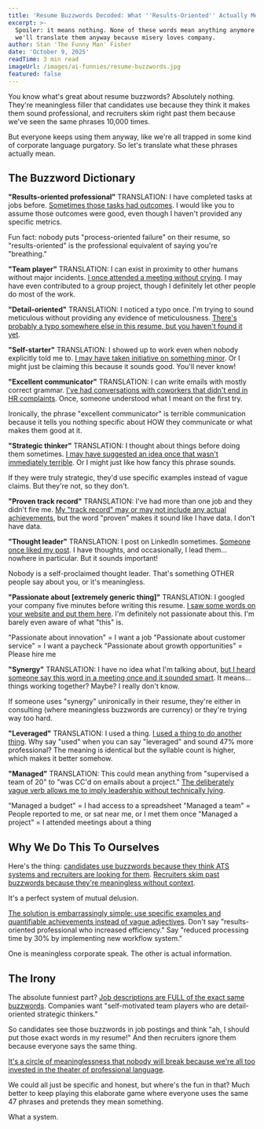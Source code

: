 ```yaml
---
title: 'Resume Buzzwords Decoded: What ''Results-Oriented'' Actually Means'
excerpt: >-
  Spoiler: it means nothing. None of these words mean anything anymore. But
  we'll translate them anyway because misery loves company.
author: Stan 'The Funny Man' Fisher
date: 'October 9, 2025'
readTime: 3 min read
imageUrl: /images/ai-funnies/resume-buzzwords.jpg
featured: false
---
```


You know what's great about resume buzzwords? Absolutely nothing. They're meaningless filler that candidates use because they think it makes them sound professional, and recruiters skim right past them because we've seen the same phrases 10,000 times.

But everyone keeps using them anyway, like we're all trapped in some kind of corporate language purgatory. So let's translate what these phrases actually mean.

## The Buzzword Dictionary

**"Results-oriented professional"**
TRANSLATION: I have completed tasks at jobs before. [Sometimes those tasks had outcomes](https://www.linkedin.com/business/talent/blog/talent-acquisition/resume-buzzword-red-flags). I would like you to assume those outcomes were good, even though I haven't provided any specific metrics.

Fun fact: nobody puts "process-oriented failure" on their resume, so "results-oriented" is the professional equivalent of saying you're "breathing."

**"Team player"**
TRANSLATION: I can exist in proximity to other humans without major incidents. [I once attended a meeting without crying](https://www.shrm.org/topics-tools/news/talent-acquisition/meaningless-resume-phrases). I may have even contributed to a group project, though I definitely let other people do most of the work.

**"Detail-oriented"**
TRANSLATION: I noticed a typo once. I'm trying to sound meticulous without providing any evidence of meticulousness. [There's probably a typo somewhere else in this resume, but you haven't found it yet](https://www.linkedin.com/business/talent/blog/talent-acquisition/ironic-resume-mistakes).

**"Self-starter"**
TRANSLATION: I showed up to work even when nobody explicitly told me to. [I may have taken initiative on something minor](https://www.shrm.org/topics-tools/news/talent-acquisition/self-starter-examples). Or I might just be claiming this because it sounds good. You'll never know!

**"Excellent communicator"**
TRANSLATION: I can write emails with mostly correct grammar. [I've had conversations with coworkers that didn't end in HR complaints](https://www.linkedin.com/business/talent/blog/talent-acquisition/communication-skills-assessment). Once, someone understood what I meant on the first try.

Ironically, the phrase "excellent communicator" is terrible communication because it tells you nothing specific about HOW they communicate or what makes them good at it.

**"Strategic thinker"**
TRANSLATION: I thought about things before doing them sometimes. [I may have suggested an idea once that wasn't immediately terrible](https://www.shrm.org/topics-tools/news/talent-acquisition/strategic-thinking-resume). Or I might just like how fancy this phrase sounds.

If they were truly strategic, they'd use specific examples instead of vague claims. But they're not, so they don't.

**"Proven track record"**
TRANSLATION: I've had more than one job and they didn't fire me. [My "track record" may or may not include any actual achievements](https://www.linkedin.com/business/talent/blog/talent-acquisition/unverifiable-resume-claims), but the word "proven" makes it sound like I have data. I don't have data.

**"Thought leader"**
TRANSLATION: I post on LinkedIn sometimes. [Someone once liked my post](https://www.shrm.org/topics-tools/news/talent-acquisition/thought-leadership-claims). I have thoughts, and occasionally, I lead them... nowhere in particular. But it sounds important!

Nobody is a self-proclaimed thought leader. That's something OTHER people say about you, or it's meaningless.

**"Passionate about [extremely generic thing]"**
TRANSLATION: I googled your company five minutes before writing this resume. [I saw some words on your website and put them here](https://www.linkedin.com/business/talent/blog/talent-acquisition/generic-resume-personalization). I'm definitely not passionate about this. I'm barely even aware of what "this" is.

"Passionate about innovation" = I want a job
"Passionate about customer service" = I want a paycheck
"Passionate about growth opportunities" = Please hire me

**"Synergy"**
TRANSLATION: I have no idea what I'm talking about, [but I heard someone say this word in a meeting once and it sounded smart](https://www.shrm.org/topics-tools/news/talent-acquisition/corporate-jargon-resume). It means... things working together? Maybe? I really don't know.

If someone uses "synergy" unironically in their resume, they're either in consulting (where meaningless buzzwords are currency) or they're trying way too hard.

**"Leveraged"**
TRANSLATION: I used a thing. [I used a thing to do another thing](https://www.linkedin.com/business/talent/blog/talent-acquisition/overused-resume-verbs). Why say "used" when you can say "leveraged" and sound 47% more professional? The meaning is identical but the syllable count is higher, which makes it better somehow.

**"Managed"**
TRANSLATION: This could mean anything from "supervised a team of 20" to "was CC'd on emails about a project." [The deliberately vague verb allows me to imply leadership without technically lying](https://www.shrm.org/topics-tools/news/talent-acquisition/resume-verb-ambiguity).

"Managed a budget" = I had access to a spreadsheet
"Managed a team" = People reported to me, or sat near me, or I met them once
"Managed a project" = I attended meetings about a thing

## Why We Do This To Ourselves

Here's the thing: [candidates use buzzwords because they think ATS systems and recruiters are looking for them](https://www.shrm.org/topics-tools/news/talent-acquisition/resume-keywords-myth). [Recruiters skim past buzzwords because they're meaningless without context](https://www.linkedin.com/business/talent/blog/talent-acquisition/what-recruiters-actually-read).

It's a perfect system of mutual delusion.

[The solution is embarrassingly simple: use specific examples and quantifiable achievements instead of vague adjectives](https://www.linkedin.com/business/talent/blog/talent-acquisition/good-resume-examples). Don't say "results-oriented professional who increased efficiency." Say "reduced processing time by 30% by implementing new workflow system."

One is meaningless corporate speak. The other is actual information.

## The Irony

The absolute funniest part? [Job descriptions are FULL of the exact same buzzwords](https://www.shrm.org/topics-tools/news/talent-acquisition/job-description-buzzwords). Companies want "self-motivated team players who are detail-oriented strategic thinkers."

So candidates see those buzzwords in job postings and think "ah, I should put those exact words in my resume!" And then recruiters ignore them because everyone says the same thing.

[It's a circle of meaninglessness that nobody will break because we're all too invested in the theater of professional language](https://hbr.org/2024/09/corporate-speak-hiring-process).

We could all just be specific and honest, but where's the fun in that? Much better to keep playing this elaborate game where everyone uses the same 47 phrases and pretends they mean something.

What a system.
